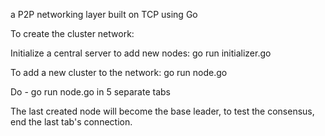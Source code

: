 a P2P networking layer built on TCP using Go

To create the cluster network:

Initialize a central server to add new nodes:
go run initializer.go

To add a new cluster to the network:
go run node.go

Do - go run node.go in 5 separate tabs

The last created node will become the base leader, to test the consensus, end the last tab's connection.